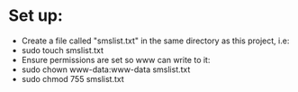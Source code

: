 # Set up:
* Create a file called "smslist.txt" in the same directory as this project, i.e:
* sudo touch smslist.txt
* Ensure permissions are set so www can write to it:
* sudo chown www-data:www-data smslist.txt
* sudo chmod 755 smslist.txt
